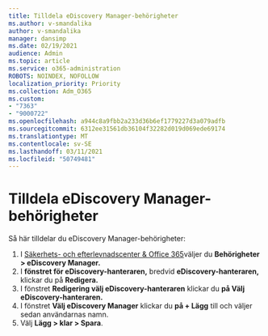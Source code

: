 ```yaml
---
title: Tilldela eDiscovery Manager-behörigheter
ms.author: v-smandalika
author: v-smandalika
manager: dansimp
ms.date: 02/19/2021
audience: Admin
ms.topic: article
ms.service: o365-administration
ROBOTS: NOINDEX, NOFOLLOW
localization_priority: Priority
ms.collection: Adm_O365
ms.custom:
- "7363"
- "9000722"
ms.openlocfilehash: a944c8a9fbb2a233d36b6ef1779227d3a079adfb
ms.sourcegitcommit: 6312ee31561db36104f32282d019d069ede69174
ms.translationtype: MT
ms.contentlocale: sv-SE
ms.lasthandoff: 03/11/2021
ms.locfileid: "50749481"
---
```

# <a name="assign-ediscovery-manager-permissions"></a>Tilldela eDiscovery Manager-behörigheter

Så här tilldelar du eDiscovery Manager-behörigheter:

1. I [Säkerhets- och efterlevnadscenter & Office 365](https://sip.protection.office.com/)väljer du **Behörigheter > eDiscovery Manager.**
2. I **fönstret för eDiscovery-hanteraren,** bredvid **eDiscovery-hanteraren,** klickar du på **Redigera.**
3. I fönstret **Redigering välj eDiscovery-hanteraren** klickar du **på Välj eDiscovery-hanteraren.**
4. I fönstret **Välj eDiscovery Manager** klickar du **på + Lägg** till och väljer sedan användarnas namn.
5. Välj **Lägg > klar > Spara**.